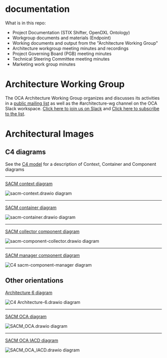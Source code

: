 # documentation
What is in this repo:
- Project Documentation (STIX Shifter, OpenDXL Ontology)
- Workgroup documents and materials (Endpoint)
- Working documents and output from the "Architecture Working Group"
- Architecture workgroup meeting minutes and recordings
- Project Governing Board (PGB) meeting minutes
- Technical Steering Committee meeting minutes
- Marketing work group minutes

# Architecture Working Group

The OCA Architecture Working Group organizes and discusses its activities in a [public mailing list](https://lists.oasis-open-projects.org/g/oca-architecture-wg) as well as the #architecture-wg channel on the OCA Slack workspace. [Click here to join us on Slack](https://docs.google.com/forms/d/1vEAqg9SKBF3UMtmbJJ9qqLarrXN5zeVG3_obedA3DKs/viewform?edit_requested=true) and [Click here to subscribe to the list](https://lists.oasis-open-projects.org/g/oca-architecture-wg).

# Architectural Images

## C4 diagrams

See the [C4 model](https://c4model.com/) for a description of Context, Container and Component diagrams

---

<a href="https://app.diagrams.net/#HMitchellJThomas%2Fdocumentation%2Finitial-c4-diagrams%2FArchitecture%20Documents%2Fsacm-context.drawio" target="_blank"> SACM context diagram</a>

![sacm-context.drawio diagram](http://MitchellJThomas.github.io/documentation/Architecture%20Documents/sacm-context.svg)

---

<a href="https://app.diagrams.net/#HMitchellJThomas%2Fdocumentation%2Finitial-c4-diagrams%2FArchitecture%20Documents%2Fsacm-container.drawio" target="_blank">SACM container diagram</a> 

![sacm-container.drawio diagram](http://MitchellJThomas.github.io/documentation/Architecture%20Documents/sacm-container.svg)
  
---

<a href="https://app.diagrams.net/#HMitchellJThomas%2Fdocumentation%2Finitial-c4-diagrams%2FArchitecture%20Documents%2Fsacm-component-collector.drawio" target="_blank">SACM collector component diagram</a>

![sacm-component-collector.drawio diagram](http://MitchellJThomas.github.io/documentation/Architecture%20Documents/sacm-component-collector.svg)

---

<a href="https://app.diagrams.net/#HMitchellJThomas%2Fdocumentation%2Finitial-c4-diagrams%2FArchitecture%20Documents%2Fsacm-component-manager.drawio" target="_blank">SACM manager component diagram</a>

![C4 sacm-component-manager diagram](http://MitchellJThomas.github.io/documentation/Architecture%20Documents/sacm-component-manager.svg)


## Other orientations

<a href="https://app.diagrams.net/#HMitchellJThomas%2Fdocumentation%2Finitial-c4-diagrams%2FArchitecture%20Documents%2FArchitecture-6.drawio" target="_blank">Architecture 6 diagram</a>
   
![C4 Architecture-6.drawio diagram](http://MitchellJThomas.github.io/documentation/Architecture%20Documents/Architecture-6.svg)<br>

---

<a href="https://app.diagrams.net/#HMitchellJThomas%2Fdocumentation%2Finitial-c4-diagrams%2FArchitecture%20Documents%2FSACM_OCA.drawio" target="_blank">SACM OCA diagram</a>

![SACM_OCA.drawio diagram](http://MitchellJThomas.github.io/documentation/Architecture%20Documents/SACM_OCA.svg)<br>

---

<a href="https://app.diagrams.net/#HMitchellJThomas%2Fdocumentation%2Finitial-c4-diagrams%2FArchitecture%20Documents%2FSACM_OCA_IACD.drawio" target="_blank">SACM OCA IACD diagram</a>

![SACM_OCA_IACD.drawio diagram](http://MitchellJThomas.github.io/documentation/Architecture%20Documents/SACM_OCA_IACD.svg)<br>
